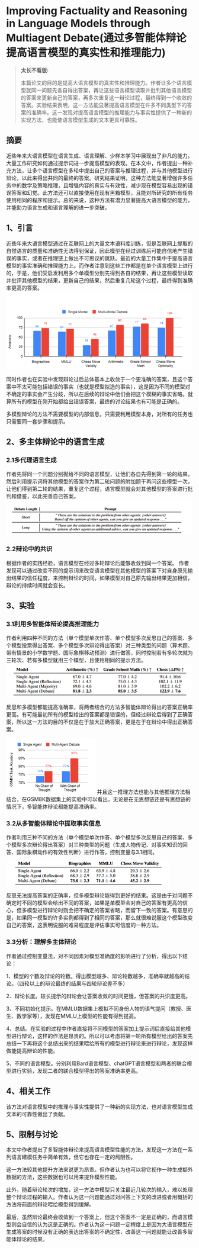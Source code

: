 # Improving Factuality and Reasoning in Language Models through Multiagent Debate(通过多智能体辩论提高语言模型的真实性和推理能力)

>**太长不看版:**
>
>本篇论文的目的是提高大语言模型的真实性和推理能力。作者让多个语言模型就同一问题先各自得出答案，再让这些语言模型读取并批判其他语言模型的答案来更新自己的答案，再多次重复这一辩论过程，最终得到一个收敛的答案。实验结果表明，这一方法能显著提高语言模型在许多不同类型下的答案的准确率。这一发现对提高语言模型的推理能力与事实性提供了一种新的实现方法，也能使语言模型生成的文本更具可靠性。


## 摘要
近些年来大语言模型在语言生成、语言理解、少样本学习中展现出了非凡的能力。大量工作研究如何通过提示词进一步提高模型的表现。在本文中，作者提出一种补充方法，让多个语言模型在多轮中提出自己的答案与推理过程，并与其他模型进行辩论，以此来得出共同的最终的答案。研究结果证明，这种方法能显著增强许多任务中的数学及策略推理，且增强内容的真实与有效性，减少现在模型容易出现的错误答案和幻觉。此方法还可以直接使用在现有黑箱模型，且能对所研究的所有任务使用相同的程序和提示。总的来说，这种方法有潜力显著提高大语言模型的能力，并能助力语言生成和语言理解的进一步突破。

## 1、引言
近些年来大语言模型通过在互联网上的大量文本语料库训练，但是互联网上提取的自然语言的质量和准确性无法得到保证，因此模型在经过训练后可能自信地产生错误的事实，或者在推理链上做出不可思议的跳跃。最近的大量工作集中于提高语言模型的事实准确和推理能力上。而作者注意到这些工作都是在单个语言模型上进行的，于是，他们受启发利用多个单模型分别先得到各自的结果，再让这些模型读取并批评其他模型的结果，更新自己的结果，然后重复几轮这个过程，最终得到准确率更高的答案。
![准确率比较](figures/221283523259287.png)

同时作者也在实验中发现辩论过后总体基本上收敛于一个更准确的答案，且这个答案中不太可能包括错误的事实（也就是模型拟造的事实），这是因为不同的模型对不确定的事实会产生分歧，所以在后续的辩论中他们会把这个模糊的事实省略。就算所有的模型在刚开始都给出错误答案，最终的讨论结果也有可能是正确的。

多模型辩论的方法不需要模型的内部信息，只需要利用模型本身，对所有的任务也只需要同一套步骤和提示。

## 2、多主体辩论中的语言生成
### 2.1多代理语言生成

作者先将同一个问题分别抛给不同的语言模型，让他们各自先得到第一轮的结果，然后利用提示词将其他模型的答案作为第二轮问题的附加题干再问这些模型一次，让他们得到第二轮的结果，重复这个过程，语言模型就会对其他模型的答案进行批判和借鉴，以此完善自己答案。
![提示](figures/272521800255843.png)

### 2.2辩论中的共识
根据作者的实践经验，语言模型在经过多轮辩论后能够收敛到同一个答案。
作者发现可以通过改变不同的提示词来改变语言模型在其他模型的答案下对自身原先输出结果的信任程度，来控制辩论的时间。如果模型对自己原先输出结果更加相信，辩论的持续时间就会变长。

## 3、实验
### 3.1利用多智能体辩论提高推理能力
作者利用四种不同的方法（单个模型单次作答、单个模型多次反思自己的答案、多个模型投票得出答案、多个模型多次辩论得出答案）对三种类型的问题（算术题、带有情景的小学数学题、国际象棋移动预测）进行做答，同时控制若有多轮次就为三轮次、若有多模型就用三个模型，且使用相同的提示方法。
![结果](figures/132410714251597.png)

反思和多模型都能提高准确率，将两者结合的方法多智能体辩论得出的答案正确率更高。有可能最初所有的模型给出的答案都是错误的，但经过辩论后得到了正确答案，所以这一方法的目的不仅是在于放大正确答案，更是在于在辩论中得出正确答案。

![](figures/9331714269477.png)
并且这一推理方法也能与其他推理方法相结合，在GSM8K数据集上的实验中可以看出，无论是在无思想链还是有思想链的情况下，多智能体辩论都能提高准确率。

### 3.2从多智能体辩论中提取事实信息
作者利用三种不同的方法（单个模型单次作答、单个模型多次反思自己的答案、多个模型多次辩论得出答案）对三种类型的问题（生成人物传记、对事实知识的回答、国际象棋动作的有效性判断）进行作答，控制变量与3.1相同。

![结果](figures/261134814267081.png)

反思无法提高答案的正确率，但多模型辩论能得到更好的结果。这是由于对问题不确定时不同的模型会给出不同的答案，如果是单模型会对自己的答案有更高的信心，但多模型进行辩论时则会把不确定的答案省略，而留下一致的答案。有意思的是，如果同一模型的许多实例都得到了相同的答案，那么就很难说服这个模型改变自己的答案，这表明说服的难易程度是评估事实可信度的一种方法。

### 3.3分析：理解多主体辩论
作者通过控制变量法，对不同因素对模型准确度的影响进行了分析，得出以下结论：

1、模型的个数及辩论的轮数。得出模型越多、辩论轮数越多，准确率就越高的结论。（四轮以上的辩论最终的结果与四轮辩论差不多）

2、辩论长度。较长提示的辩论会让答案收敛的时间更慢，但答案的共识度更高。

3、不同初始化提示。在MMLU数据集上模拟不同身份人物的语气提问（教授、医生、数学家等），发现在MMLU上模型的性能有得到提高。

4、总结。在实验的过程中作者直接将不同模型的答案加上提示词后直接给其他模型进行辩论，这样的作法是昂贵的。所以可以考虑将第一轮所有模型给出的答案先总结一下再将这个总结出来的结果喂给所有的模型进行辩论来进行辩论，发现这样做能提高辩论的性能。

5、不同的语言模型。分别利用Bard语言模型、chatGPT语言模型和两者的联合模型进行实验，发现二者的联合模型得出的答案准确率更高。

## 4、相关工作
该方法对语言模型中的推理与事实性提供了一种新的实现方法，也对语言模型生成文本的可靠性做出了贡献。

## 5、限制与讨论
本文中作者提出了多智能体辩论来提高语言模型性能的方法，发现这一方法在一系列语言建模任务中简单有效，但它也存在一定的局限性。

这一方法较其他提升方法来说更为昂贵。但作者认为也可以将它视作一种生成额外数据的方法，这些数据也可以用来提升模型性能。

此外，随着辩论轮次的增加，这一方法中模型只关注最近几轮次的输入，难以处理整个辩论过程的输入。作者认为这一问题能通过对问答上下文的改进或者用概括的方法将前面的辩论喂给模型得到缓解。

最后，虽然辩论最终会收敛到一个答案上，但这个答案不一定是正确的，而语言模型则会自信的认为这是正确的。作者认为这一问题一定程度上是因为大语言模型在生成答案的时候没有正确的表达出答案的不确定性，改善这一问题就能让改善多智能体辩论的结果。